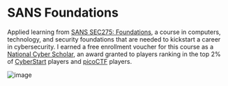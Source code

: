# SANS Foundations

Applied learning from [SANS SEC275: Foundations](https://www.sans-foundations.com), a course in computers, technology, and security foundations that are needed to kickstart a career in cybersecurity. I earned a free enrollment voucher for this course as a [National Cyber Scholar](https://badgr.com/public/assertions/fpTTQQw5TmS6n5ca2BS7EA), an award granted to players ranking in the top 2% of [CyberStart](https://cyberstart.com/) players and [picoCTF](https://picoctf.org/) players.

![image](https://user-images.githubusercontent.com/99063625/183372046-81460763-2b42-4070-8fb1-dbd051e8e790.png)
